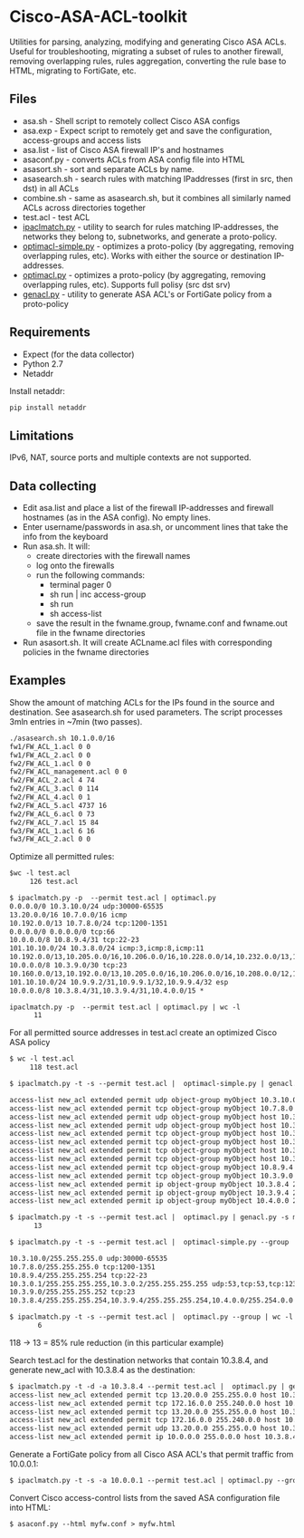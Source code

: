 # Cisco-ASA-ACL-toolkit
Utilities for parsing, analyzing, modifying and generating Cisco ASA ACLs. Useful for troubleshooting, migrating a subset of rules to another firewall, removing overlapping rules, rules aggregation, converting the rule base to HTML, migrating to FortiGate, etc.

## Files

* asa.sh - Shell script to remotely collect Cisco ASA configs
* asa.exp - Expect script to remotely get and save the configuration, access-groups and access lists
* asa.list - list of Cisco ASA firewall IP's and hostnames 
* asaconf.py - converts ACLs from ASA config file into HTML
* asasort.sh - sort and separate ACLs by name. 
* asasearch.sh - search rules with matching IPaddresses (first in src, then dst) in all ACLs
* combine.sh - same as asasearch.sh, but it combines all similarly named ACLs across directories together
* test.acl - test ACL
* [ipaclmatch.py](https://github.com/AlekzNet/Cisco-ASA-ACL-toolkit/blob/master/doc/ipaclmatch.md) - utility to search for rules matching IP-addresses, the networks they belong to, subnetworks, and generate a proto-policy.
* [optimacl-simple.py](https://github.com/AlekzNet/Cisco-ASA-ACL-toolkit/blob/master/doc/optimacl-simple.md) - optimizes a proto-policy (by aggregating, removing overlapping rules, etc). Works with either the source or destination IP-addresses.
* [optimacl.py](https://github.com/AlekzNet/Cisco-ASA-ACL-toolkit/blob/master/doc/optimacl.md) - optimizes a proto-policy (by aggregating, removing overlapping rules, etc). Supports full polisy (src dst srv)
* [genacl.py](https://github.com/AlekzNet/Cisco-ASA-ACL-toolkit/blob/master/doc/genacl.md) - utility to generate ASA ACL's or FortiGate policy from a proto-policy

## Requirements

* Expect (for the data collector)
* Python 2.7
* Netaddr

Install netaddr:

```sh
pip install netaddr
```
## Limitations

IPv6, NAT, source ports and multiple contexts are not supported.

## Data collecting

* Edit asa.list and place a list of the firewall IP-addresses and firewall hostnames (as in the ASA config). No empty lines.
* Enter username/passwords in asa.sh, or uncomment lines that take the info from the keyboard
* Run asa.sh. It will: 
  * create directories with the firewall names
  * log onto the firewalls
  * run the following commands:
    * terminal pager 0 
    * sh run | inc access-group
    * sh run
    * sh access-list
  * save the result in the fwname.group, fwname.conf and fwname.out file in the fwname directories
* Run asasort.sh. It will create ACLname.acl files with corresponding policies in the fwname directories


## Examples

Show the amount of matching ACLs for the IPs found in the source and destination. See asasearch.sh for used parameters. The script processes 3mln entries in ~7min (two passes).

```txt
./asasearch.sh 10.1.0.0/16             
fw1/FW_ACL_1.acl 0 0
fw1/FW_ACL_2.acl 0 0
fw2/FW_ACL_1.acl 0 0
fw2/FW_ACL_management.acl 0 0
fw2/FW_ACL_2.acl 4 74
fw2/FW_ACL_3.acl 0 114
fw2/FW_ACL_4.acl 0 1
fw2/FW_ACL_5.acl 4737 16
fw2/FW_ACL_6.acl 0 73
fw2/FW_ACL_7.acl 15 84
fw3/FW_ACL_1.acl 6 16
fw3/FW_ACL_2.acl 0 0

```

Optimize all permitted rules:

```txt
$wc -l test.acl
     126 test.acl

$ ipaclmatch.py -p  --permit test.acl | optimacl.py
0.0.0.0/0 10.3.10.0/24 udp:30000-65535
13.20.0.0/16 10.7.0.0/16 icmp
10.192.0.0/13 10.7.8.0/24 tcp:1200-1351
0.0.0.0/0 0.0.0.0/0 tcp:66
10.0.0.0/8 10.8.9.4/31 tcp:22-23
101.10.10.0/24 10.3.8.0/24 icmp:3,icmp:8,icmp:11
10.192.0.0/13,10.205.0.0/16,10.206.0.0/16,10.228.0.0/14,10.232.0.0/13,10.240.0.0/12,13.20.0.0/16 10.3.0.2/32,10.3.0.1/32 udp:53
10.0.0.0/8 10.3.9.0/30 tcp:23
10.160.0.0/13,10.192.0.0/13,10.205.0.0/16,10.206.0.0/16,10.208.0.0/12,10.225.0.0/16,10.226.0.0/16,10.228.0.0/14,10.232.0.0/13,10.240.0.0/12,13.20.0.0/16,172.16.0.0/12 10.3.0.2/32,10.3.0.1/32 tcp:53,tcp:123
101.10.10.0/24 10.9.9.2/31,10.9.9.1/32,10.9.9.4/32 esp
10.0.0.0/8 10.3.8.4/31,10.3.9.4/31,10.4.0.0/15 *

ipaclmatch.py -p  --permit test.acl | optimacl.py | wc -l               
      11

```
For all permitted source addresses in test.acl create an optimized Cisco ASA policy

```txt
$ wc -l test.acl
     118 test.acl

$ ipaclmatch.py -t -s --permit test.acl |  optimacl-simple.py | genacl.py -s myObject --acl new_acl

access-list new_acl extended permit udp object-group myObject 10.3.10.0 255.255.255.0 gt 30000
access-list new_acl extended permit tcp object-group myObject 10.7.8.0 255.255.255.0 range 1200 1351
access-list new_acl extended permit udp object-group myObject host 10.3.0.1 eq 53
access-list new_acl extended permit udp object-group myObject host 10.3.0.2 eq 53
access-list new_acl extended permit tcp object-group myObject host 10.3.0.1 eq 53
access-list new_acl extended permit tcp object-group myObject host 10.3.0.2 eq 53
access-list new_acl extended permit tcp object-group myObject host 10.3.0.1 eq 123
access-list new_acl extended permit tcp object-group myObject host 10.3.0.2 eq 123
access-list new_acl extended permit tcp object-group myObject 10.8.9.4 255.255.255.254 range 22 23
access-list new_acl extended permit tcp object-group myObject 10.3.9.0 255.255.255.252 eq 23
access-list new_acl extended permit ip object-group myObject 10.3.8.4 255.255.255.254 
access-list new_acl extended permit ip object-group myObject 10.3.9.4 255.255.255.254 
access-list new_acl extended permit ip object-group myObject 10.4.0.0 255.254.0.0 

$ ipaclmatch.py -t -s --permit test.acl |  optimacl.py | genacl.py -s myObject --acl new_acl | wc -l
      13

$ ipaclmatch.py -t -s --permit test.acl |  optimacl-simple.py --group      

10.3.10.0/255.255.255.0 udp:30000-65535
10.7.8.0/255.255.255.0 tcp:1200-1351
10.8.9.4/255.255.255.254 tcp:22-23
10.3.0.1/255.255.255.255,10.3.0.2/255.255.255.255 udp:53,tcp:53,tcp:123
10.3.9.0/255.255.255.252 tcp:23
10.3.8.4/255.255.255.254,10.3.9.4/255.255.255.254,10.4.0.0/255.254.0.0 *

$ ipaclmatch.py -t -s --permit test.acl |  optimacl.py --group | wc -l
       6

```
118 -> 13 = 85% rule reduction (in this particular example)


Search test.acl for the destination networks that contain 10.3.8.4, and generate new_acl with 10.3.8.4 as the destination:

```txt
$ ipaclmatch.py -t -d -a 10.3.8.4 --permit test.acl |  optimacl.py | genacl.py -d 10.3.8.4  --acl new_acl
access-list new_acl extended permit tcp 13.20.0.0 255.255.0.0 host 10.3.8.4 eq 53
access-list new_acl extended permit tcp 172.16.0.0 255.240.0.0 host 10.3.8.4 eq 53
access-list new_acl extended permit tcp 13.20.0.0 255.255.0.0 host 10.3.8.4 eq 123
access-list new_acl extended permit tcp 172.16.0.0 255.240.0.0 host 10.3.8.4 eq 123
access-list new_acl extended permit udp 13.20.0.0 255.255.0.0 host 10.3.8.4 eq 53
access-list new_acl extended permit ip 10.0.0.0 255.0.0.0 host 10.3.8.4 

```

Generate a FortiGate policy from all Cisco ASA ACL's that permit traffic from 10.0.0.1:

```txt
$ ipaclmatch.py -t -s -a 10.0.0.1 --permit test.acl | optimacl.py --group | genacl.py -s 10.0.0.1 --dev fgt

```
Convert Cisco access-control lists from the saved ASA configuration file into HTML:

```txt
$ asaconf.py --html myfw.conf > myfw.html
```


